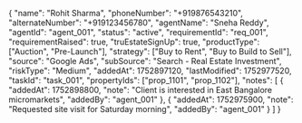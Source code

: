 {
  "name": "Rohit Sharma",
  "phoneNumber": "+919876543210",
  "alternateNumber": "+919123456780",
  "agentName": "Sneha Reddy",
  "agentId": "agent_001",
  "status": "active",
  "requirementId": "req_001",
  "requirementRaised": true,
  "truEstateSignUp": true,
  "productType": ["Auction", "Pre-Launch"],
  "strategy": ["Buy to Rent", "Buy to Build to Sell"],
  "source": "Google Ads",
  "subSource": "Search - Real Estate Investment",
  "riskType": "Medium",
  "addedAt": 1752897120, 
  "lastModified": 1752977520, 
  "taskId": "task_001",
  "propertyIds": ["prop_1101", "prop_1102"],
  "notes": [
    {
      "addedAt": 1752898800,
      "note": "Client is interested in East Bangalore micromarkets",
      "addedBy": "agent_001"
    },
    {
      "addedAt": 1752975900,
      "note": "Requested site visit for Saturday morning",
      "addedBy": "agent_001"
    }
  ]
}
